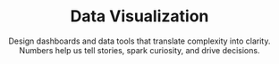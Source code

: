 ---
title: Data Visualization
subtitle: Design dashboards and data tools that translate complexity into clarity. Numbers help us tell stories, spark curiosity, and drive decisions.
description: I design dashboards and data tools that translate complexity into clarity. Data and information can be confusing, but visual storytelling clears up the message and makes it easy to plan a course of action.<br><br><b>Tools I use&#58;</b> D3.js, highcharts.js, Tableau, Business Objects, Power BI
featured_image: dataviz-01.png
accent_color: '#792877'
gallery_images:
  - dataviz-01.png
  - dataviz-02.png
  - dataviz-03.png
---